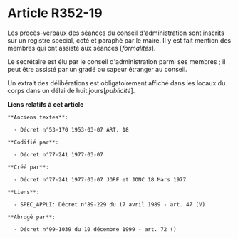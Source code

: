 # Article R352-19

Les procès-verbaux des séances du conseil d'administration sont inscrits sur un registre spécial, coté et paraphé par le
maire. Il y est fait mention des membres qui ont assisté aux séances [*formalités*].

Le secrétaire est élu par le conseil d'administration parmi ses membres ; il peut être assisté par un gradé ou sapeur
étranger au conseil.

Un extrait des délibérations est obligatoirement affiché dans les locaux du corps dans un délai de huit jours[*publicité*].

**Liens relatifs à cet article**

	**Anciens textes**:

	  - Décret n°53-170 1953-03-07 ART. 18

	**Codifié par**:

	  - Décret n°77-241 1977-03-07

	**Créé par**:

	  - Décret n°77-241 1977-03-07 JORF et JONC 18 Mars 1977

	**Liens**:

	  - SPEC_APPLI: Décret n°89-229 du 17 avril 1989 - art. 47 (V)

	**Abrogé par**:

	  - Décret n°99-1039 du 10 décembre 1999 - art. 72 ()
